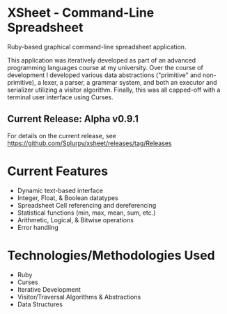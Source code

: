 # XSheet - Command-Line Spreadsheet
Ruby-based graphical command-line spreadsheet application.

This application was iteratively developed as part of an advanced programming languages course at my university. Over the course of development I developed various data abstractions ("primitive" and non-primitive), a lexer, a parser, a grammar system, and both an executor and serializer utilizing a visitor algorithm. Finally, this was all capped-off with a terminal user interface using Curses.

## Current Release: Alpha v0.9.1
For details on the current release, see https://github.com/Splurpy/xsheet/releases/tag/Releases

# Current Features
- Dynamic text-based interface
- Integer, Float, & Boolean datatypes
- Spreadsheet Cell referencing and dereferencing
- Statistical functions (min, max, mean, sum, etc.)
- Arithmetic, Logical, & Bitwise operations
- Error handling

# Technologies/Methodologies Used
- Ruby
- Curses
- Iterative Development
- Visitor/Traversal Algorithms & Abstractions
- Data Structures
